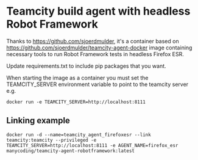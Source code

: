 Teamcity build agent with headless Robot Framework
========================
Thanks to https://github.com/sjoerdmulder, it's a container based on https://github.com/sjoerdmulder/teamcity-agent-docker image containing necessary tools to run Robot Framework tests in headless Firefox ESR.

Update requirements.txt to include pip packages that you want.

When starting the image as a container you must set the TEAMCITY_SERVER environment variable to point to the teamcity server e.g.
```
docker run -e TEAMCITY_SERVER=http://localhost:8111
```
Linking example
--------
```
docker run -d --name=teamcity_agent_firefoxesr --link teamcity:teamcity --privileged -e TEAMCITY_SERVER=http://localhost:8111 -e AGENT_NAME=firefox_esr manycoding/teamcity-agent-robotframework:latest
```
